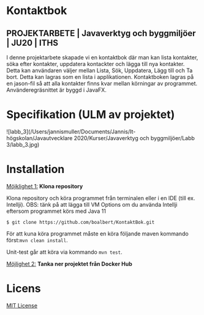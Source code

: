 # Kontaktbok 
## PROJEKTARBETE | Javaverktyg och byggmiljöer | JU20 | ITHS

I denne projektarbete skapade vi en kontaktbok där man kan lista kontakter, söka efter kontakter, uppdatera kontackter och lägga till nya kontakter. Detta kan användaren väljer mellan Lista, Sök, Uppdatera, Lägg till och Ta bort. Detta kan lagras som en lista i applikationen. Kontaktboken lagras på en jason-fil så att alla kontakter finns kvar mellan körningar av programmet. Använderegräsnittet är byggd i JavaFX.

# Specifikation (ULM av projektet)

​		![labb_3](/Users/jannismuller/Documents/Jannis/It-högskolan/Javautvecklare 2020/Kurser/Javaverktyg och byggmiljöer/Labb 3/labb_3.jpg)

# Installation
<u>Möjklighet 1:</u> **Klona repository**

Klona repository och köra programmet från terminalen eller i en IDE (till ex. Intellji). OBS: tänk på att lägga till VM Options om du använda Intellji eftersom programmet körs med Java 11 

`$ git clone https://github.com/boalbert/KontaktBok.git`

För att kuna köra programmet måste en köra följande maven kommando först:`mvn clean install`.

Unit-test går att köra via kommando `mvn test`.

<u>Möjlighet 2:</u> **Tanka ner projektet från Docker Hub**

# Licens 

[MIT License](https://opensource.org/licenses/MIT)